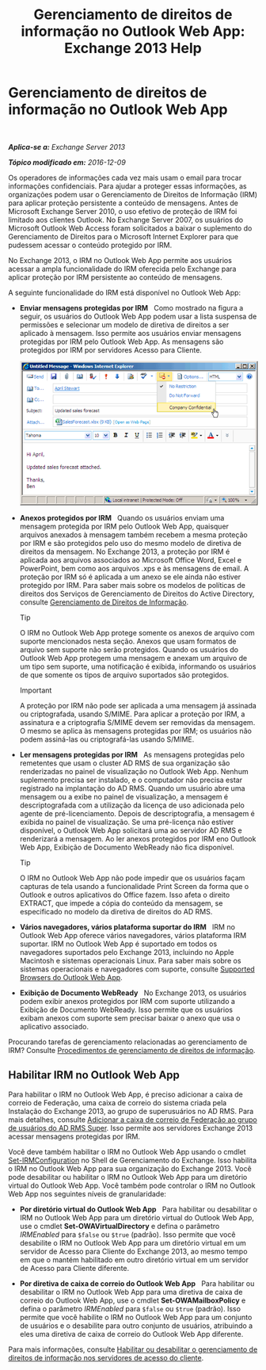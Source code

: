 ﻿---
title: 'Gerenciamento de direitos de informação no Outlook Web App: Exchange 2013 Help'
TOCTitle: Gerenciamento de direitos de informação no Outlook Web App
ms:assetid: 60a49dab-17ac-4d2c-9b41-7d87250d6c00
ms:mtpsurl: https://technet.microsoft.com/pt-br/library/Dd876891(v=EXCHG.150)
ms:contentKeyID: 50485714
ms.date: 05/22/2018
mtps_version: v=EXCHG.150
ms.translationtype: MT
---

# Gerenciamento de direitos de informação no Outlook Web App

 

_**Aplica-se a:** Exchange Server 2013_

_**Tópico modificado em:** 2016-12-09_

Os operadores de informações cada vez mais usam o email para trocar informações confidenciais. Para ajudar a proteger essas informações, as organizações podem usar o Gerenciamento de Direitos de Informação (IRM) para aplicar proteção persistente a conteúdo de mensagens. Antes de Microsoft Exchange Server 2010, o uso efetivo de proteção de IRM foi limitado aos clientes Outlook. No Exchange Server 2007, os usuários do Microsoft Outlook Web Access foram solicitados a baixar o suplemento do Gerenciamento de Direitos para o Microsoft Internet Explorer para que pudessem acessar o conteúdo protegido por IRM.

No Exchange 2013, o IRM no Outlook Web App permite aos usuários acessar a ampla funcionalidade do IRM oferecida pelo Exchange para aplicar proteção por IRM persistente ao conteúdo de mensagens.

A seguinte funcionalidade do IRM está disponível no Outlook Web App:

  - **Enviar mensagens protegidas por IRM**   Como mostrado na figura a seguir, os usuários do Outlook Web App podem usar a lista suspensa de permissões e selecionar um modelo de diretiva de direitos a ser aplicado à mensagem. Isso permite aos usuários enviar mensagens protegidas por IRM pelo Outlook Web App. As mensagens são protegidos por IRM por servidores Acesso para Cliente.
    
    ![Enviando uma mensagem protegida por IRM do OWA](images/Dd876891.fa8cabb5-c049-46dc-8b29-9d9957dbfd3e(EXCHG.150).gif "Enviando uma mensagem protegida por IRM do OWA")  

  - **Anexos protegidos por IRM**   Quando os usuários enviam uma mensagem protegida por IRM pelo Outlook Web App, quaisquer arquivos anexados à mensagem também recebem a mesma proteção por IRM e são protegidos pelo uso do mesmo modelo de diretiva de direitos da mensagem. No Exchange 2013, a proteção por IRM é aplicada aos arquivos associados ao Microsoft Office Word, Excel e PowerPoint, bem como aos arquivos .xps e às mensagens de email. A proteção por IRM só é aplicada a um anexo se ele ainda não estiver protegido por IRM. Para saber mais sobre os modelos de políticas de direitos dos Serviços de Gerenciamento de Direitos do Active Directory, consulte [Gerenciamento de Direitos de Informação](information-rights-management-exchange-2013-help.md).
    

    > [!TIP]
    > O IRM no Outlook Web App protege somente os anexos de arquivo com suporte mencionados nesta seção. Anexos que usam formatos de arquivo sem suporte não serão protegidos. Quando os usuários do Outlook Web App protegem uma mensagem e anexam um arquivo de um tipo sem suporte, uma notificação é exibida, informando os usuários de que somente os tipos de arquivo suportados são protegidos.

    

    > [!IMPORTANT]
    > A proteção por IRM não pode ser aplicada a uma mensagem já assinada ou criptografada, usando S/MIME. Para aplicar a proteção por IRM, a assinatura e a criptografia S/MIME devem ser removidas da mensagem. O mesmo se aplica às mensagens protegidas por IRM; os usuários não podem assiná-las ou criptografá-las usando S/MIME.



  - **Ler mensagens protegidas por IRM**   As mensagens protegidas pelo remetentes que usam o cluster AD RMS de sua organização são renderizadas no painel de visualização no Outlook Web App. Nenhum suplemento precisa ser instalado, e o computador não precisa estar registrado na implantação do AD RMS. Quando um usuário abre uma mensagem ou a exibe no painel de visualização, a mensagem é descriptografada com a utilização da licença de uso adicionada pelo agente de pré-licenciamento. Depois de descriptografia, a mensagem é exibida no painel de visualização. Se uma pré-licença não estiver disponível, o Outlook Web App solicitará uma ao servidor AD RMS e renderizará a mensagem. Ao ler anexos protegidos por IRM eno Outlook Web App, Exibição de Documento WebReady não fica disponível.
    

    > [!TIP]
    > O IRM no Outlook Web App não pode impedir que os usuários façam capturas de tela usando a funcionalidade Print Screen da forma que o Outlook e outros aplicativos do Office fazem. Isso afeta o direito EXTRACT, que impede a cópia do conteúdo da mensagem, se especificado no modelo da diretiva de direitos do AD&nbsp;RMS.



  - **Vários navegadores, vários plataforma suportar do IRM**   IRM no Outlook Web App oferece vários navegadores, vários plataforma IRM suportar. IRM no Outlook Web App é suportado em todos os navegadores suportados pelo Exchange 2013, incluindo no Apple Macintosh e sistemas operacionais Linux. Para saber mais sobre os sistemas operacionais e navegadores com suporte, consulte [Supported Browsers do Outlook Web App](https://go.microsoft.com/fwlink/p/?linkid=129362).

  - **Exibição de Documento WebReady**   No Exchange 2013, os usuários podem exibir anexos protegidos por IRM com suporte utilizando a Exibição de Documento WebReady. Isso permite que os usuários exibam anexos com suporte sem precisar baixar o anexo que usa o aplicativo associado.

Procurando tarefas de gerenciamento relacionadas ao gerenciamento de IRM? Consulte [Procedimentos de gerenciamento de direitos de informação](information-rights-management-procedures-exchange-2013-help.md).

## Habilitar IRM no Outlook Web App

Para habilitar o IRM no Outlook Web App, é preciso adicionar a caixa de correio de Federação, uma caixa de correio do sistema criada pela Instalação do Exchange 2013, ao grupo de superusuários no AD RMS. Para mais detalhes, consulte [Adicionar a caixa de correio de Federação ao grupo de usuários do AD RMS Super](add-the-federation-mailbox-to-the-ad-rms-super-users-group-exchange-2013-help.md). Isso permite aos servidores Exchange 2013 acessar mensagens protegidas por IRM.

Você deve também habilitar o IRM no Outlook Web App usando o cmdlet [Set-IRMConfiguration](https://technet.microsoft.com/pt-br/library/dd979792\(v=exchg.150\)) no Shell de Gerenciamento do Exchange. Isso habilita o IRM no Outlook Web App para sua organização do Exchange 2013. Você pode desabilitar ou habilitar o IRM no Outlook Web App para um diretório virtual do Outlook Web App. Você também pode controlar o IRM no Outlook Web App nos seguintes níveis de granularidade:

  - **Por diretório virtual do Outlook Web App**   Para habilitar ou desabilitar o IRM no Outlook Web App para um diretório virtual do Outlook Web App, use o cmdlet **Set-OWAVirtualDirectory** e defina o parâmetro *IRMEnabled* para `$false` ou `$true` (padrão). Isso permite que você desabilite o IRM no Outlook Web App para um diretório virtual em um servidor de Acesso para Cliente do Exchange 2013, ao mesmo tempo em que o mantém habilitado em outro diretório virtual em um servidor de Acesso para Cliente diferente.

  - **Por diretiva de caixa de correio do Outlook Web App**   Para habilitar ou desabilitar o IRM no Outlook Web App para uma diretiva de caixa de correio do Outlook Web App, use o cmdlet **Set-OWAMailboxPolicy** e defina o parâmetro *IRMEnabled* para `$false` ou `$true` (padrão). Isso permite que você habilite o IRM no Outlook Web App para um conjunto de usuários e o desabilite para outro conjunto de usuários, atribuindo a eles uma diretiva de caixa de correio do Outlook Web App diferente.

Para mais informações, consulte [Habilitar ou desabilitar o gerenciamento de direitos de informação nos servidores de acesso do cliente](enable-or-disable-information-rights-management-on-client-access-servers-exchange-2013-help.md).

